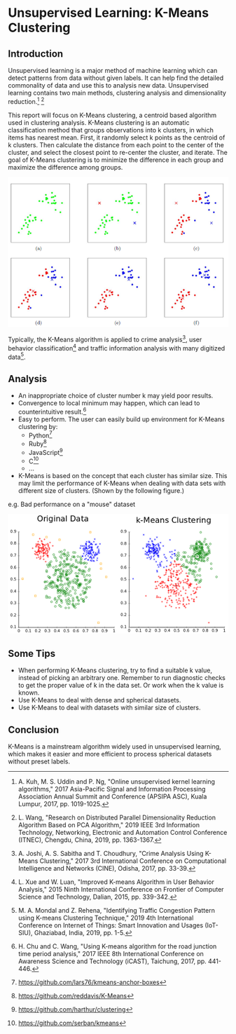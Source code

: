 # Unsupervised Learning: K-Means Clustering

## Introduction

Unsupervised learning is a major method of machine learning which can detect patterns from data without given labels. 
It can help find the detailed commonality of data and use this to analysis new data. 
Unsupervised learning contains two main methods, clustering analysis and dimensionality reduction.[^1] [^2]

This report will focus on K-Means clustering, a centroid based algorithm used in clustering analysis. 
K-Means clustering is an automatic classification method that groups observations into k clusters, in which items has nearest mean. 
First, it randomly select k points as the centroid of k clusters. 
Then calculate the distance from each point to the center of the cluster, and select the closest point to re-center the cluster, and iterate. 
The goal of K-Means clustering is to minimize the difference in each group and maximize the difference among groups. 

![How It Works](https://github.com/JWangNov/EC601_Mini_Proj_2/blob/master/howItWorks.png)

Typically, the K-Means algorithm is applied to crime analysis[^3], user behavior classification[^4] and traffic information analysis with many digitized data[^5].

## Analysis

- An inappropriate choice of cluster number k may yield poor results. 
- Convergence to local minimum may happen, which can lead to counterintuitive result.[^6] 
- Easy to perform. The user can easily build up environment for K-Means clustering by: 
	- Python[^7]
	- Ruby[^8]
	- JavaScript[^9]
	- C[^10]
	- ...
- K-Means is based on the concept that each cluster has similar size. This may limit the performance of K-Means when dealing with data sets with different size of clusters. (Shown by the following figure.)

e.g. Bad performance on a "mouse" dataset

![A Bad Result](https://github.com/JWangNov/EC601_Mini_Proj_2/blob/master/badResultKM.png)

## Some Tips

- When performing K-Means clustering, try to find a suitable k value, instead of picking an arbitrary one. Remember to run diagnostic checks to get the proper value of k in the data set. Or work when the k value is known.
- Use K-Means to deal with dense and spherical datasets. 
- Use K-Means to deal with datasets with similar size of clusters. 

## Conclusion

K-Means is a mainstream algorithm widely used in unsupervised learning, which makes it easier and more efficient to process spherical datasets without preset labels. 



[^1]: A. Kuh, M. S. Uddin and P. Ng, "Online unsupervised kernel learning algorithms," 2017 Asia-Pacific Signal and Information Processing Association Annual Summit and Conference (APSIPA ASC), Kuala Lumpur, 2017, pp. 1019-1025.

[^2]: L. Wang, "Research on Distributed Parallel Dimensionality Reduction Algorithm Based on PCA Algorithm," 2019 IEEE 3rd Information Technology, Networking, Electronic and Automation Control Conference (ITNEC), Chengdu, China, 2019, pp. 1363-1367.

[^3]: A. Joshi, A. S. Sabitha and T. Choudhury, "Crime Analysis Using K-Means Clustering," 2017 3rd International Conference on Computational Intelligence and Networks (CINE), Odisha, 2017, pp. 33-39.

[^4]: L. Xue and W. Luan, "Improved K-means Algorithm in User Behavior Analysis," 2015 Ninth International Conference on Frontier of Computer Science and Technology, Dalian, 2015, pp. 339-342.

[^5]: M. A. Mondal and Z. Rehena, "Identifying Traffic Congestion Pattern using K-means Clustering Technique," 2019 4th International Conference on Internet of Things: Smart Innovation and Usages (IoT-SIU), Ghaziabad, India, 2019, pp. 1-5.

[^6]: H. Chu and C. Wang, "Using K-means algorithm for the road junction time period analysis," 2017 IEEE 8th International Conference on Awareness Science and Technology (iCAST), Taichung, 2017, pp. 441-446.

[^7]: https://github.com/lars76/kmeans-anchor-boxes

[^8]: https://github.com/reddavis/K-Means

[^9]: https://github.com/harthur/clustering

[^10]: https://github.com/serban/kmeans